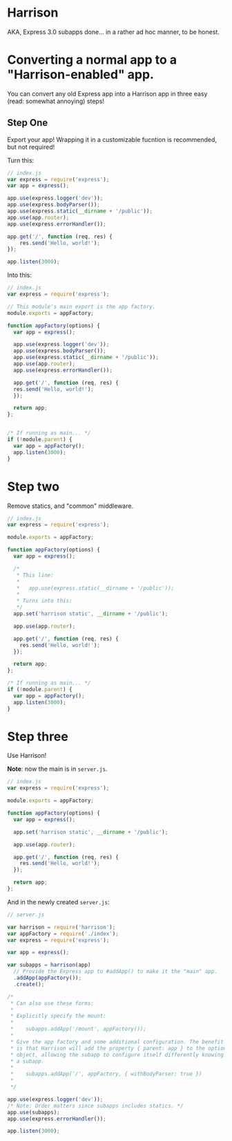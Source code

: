 # Harrison

AKA, Express 3.0 subapps done... in a rather ad hoc manner, to be honest.

# Converting a normal app to a "Harrison-enabled" app.

You can convert any old Express app into a Harrison app in three easy (read: somewhat annoying) steps!

## Step One

Export your app! Wrapping it in a customizable fucntion is recommended, but
not required!

Turn this:


```js
// index.js
var express = require('express');
var app = express();

app.use(express.logger('dev'));
app.use(express.bodyParser());
app.use(express.static(__dirname + '/public'));
app.use(app.router);
app.use(express.errorHandler());

app.get('/', function (req, res) {
    res.send('Hello, world!');
});

app.listen(3000);
```

Into this:

```js
// index.js
var express = require('express');

// This module's main export is the app factory.
module.exports = appFactory;

function appFactory(options) {
  var app = express();

  app.use(express.logger('dev'));
  app.use(express.bodyParser());
  app.use(express.static(__dirname + '/public'));
  app.use(app.router);
  app.use(express.errorHandler());

  app.get('/', function (req, res) {
  res.send('Hello, world!');
  });

  return app;
};


/* If running as main... */
if (!module.parent) {
  var app = appFactory();
  app.listen(3000);
}
```

# Step two

Remove statics, and "common" middleware.

```js
// index.js
var express = require('express');

module.exports = appFactory;

function appFactory(options) {
  var app = express();

  /*
   * This line:
   *
   *   app.use(express.static(__dirname + '/public'));
   *
   * Turns into this:
   */
  app.set('harrison static', __dirname + '/public');

  app.use(app.router);

  app.get('/', function (req, res) {
    res.send('Hello, world!');
  });

  return app;
};

/* If running as main... */
if (!module.parent) {
  var app = appFactory();
  app.listen(3000);
}
```

# Step three

Use Harrison!

**Note**: now the main is in `server.js`.

```js
// index.js
var express = require('express');

module.exports = appFactory;

function appFactory(options) {
  var app = express();

  app.set('harrison static', __dirname + '/public');

  app.use(app.router);

  app.get('/', function (req, res) {
    res.send('Hello, world!');
  });

  return app;
};
```


And in the newly created `server.js`:

```js
// server.js

var harrison = require('harrison');
var appFactory = require('./index');
var express = require('express');

var app = express();

var subapps = harrison(app)
  // Provide the Express app to #addApp() to make it the "main" app.
  .addApp(appFactory());
  .create();

/*
 * Can also use these forms:
 *
 * Explicitly specify the mount:
 *
 *    subapps.addApp('/mount', appFactory());
 *
 * Give the app factory and some additional configuration. The benefit
 * is that Harrison will add the property { parent: app } to the options
 * object, allowing the subapp to configure itself differently knowing it's
 * a subapp.
 *
 *    subapps.addApp('/', appFactory, { withBodyParser: true })
 *
 */

app.use(express.logger('dev'));
/* Note: Order matters since subapps includes statics. */
app.use(subapps);
app.use(express.errorHandler());

app.listen(3000);
```


